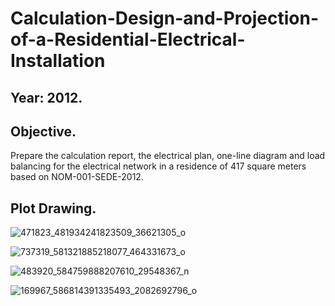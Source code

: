 # Calculation-Design-and-Projection-of-a-Residential-Electrical-Installation

## Year: 2012. 

## Objective.

Prepare the calculation report, the electrical plan, one-line diagram and load balancing for the electrical network in a residence of 417 square meters based on NOM-001-SEDE-2012.

## Plot Drawing. 

![471823_481934241823509_36621305_o](https://github.com/Lechuga-Geronimo/Calculation-Design-and-Projection-of-a-Residential-Electrical-Installation/assets/142461885/ca25d48f-841f-4f98-8285-588bb82e2768)

![737319_581321885218077_464331673_o](https://github.com/Lechuga-Geronimo/Calculation-Design-and-Projection-of-a-Residential-Electrical-Installation/assets/142461885/dd94d279-e0ac-4b22-a007-639e0ded4730)

![483920_584759888207610_29548367_n](https://github.com/Lechuga-Geronimo/Calculation-Design-and-Projection-of-a-Residential-Electrical-Installation/assets/142461885/32bb4826-47b6-42d3-847e-5df934ca5617)

![169967_586814391335493_2082692796_o](https://github.com/Lechuga-Geronimo/Calculation-Design-and-Projection-of-a-Residential-Electrical-Installation/assets/142461885/3d6a8e37-4497-4e9b-92fe-96d4e96ebf0d)
